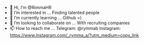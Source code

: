- 👋 Hi, I’m @RimmaHR
- 👀 I’m interested in ... Finding talented people
- 🌱 I’m currently learning ... Github =)
- 💞️ I’m looking to collaborate on ... With recruiting companies
- 📫 How to reach me ... Telegram: @rymmab Instagram: https://www.instagram.com/_rymma_a/?utm_medium=copy_link

